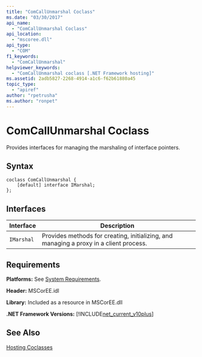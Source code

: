```yaml
---
title: "ComCallUnmarshal Coclass"
ms.date: "03/30/2017"
api_name: 
  - "ComCallUnmarshal Coclass"
api_location: 
  - "mscoree.dll"
api_type: 
  - "COM"
f1_keywords: 
  - "ComCallUnmarshal"
helpviewer_keywords: 
  - "ComCallUnmarshal coclass [.NET Framework hosting]"
ms.assetid: 2adb5827-2268-4914-a1c6-f62b61880a45
topic_type: 
  - "apiref"
author: "rpetrusha"
ms.author: "ronpet"
---
```

# ComCallUnmarshal Coclass
Provides interfaces for managing the marshaling of interface pointers.  

## Syntax  

```  
coclass ComCallUnmarshal {  
    [default] interface IMarshal;  
};  
```  

## Interfaces  


|Interface|Description|  
|---------------|-----------------|  
|`IMarshal`|Provides methods for creating, initializing, and managing a proxy in a client process.|  

## Requirements  
 **Platforms:** See [System Requirements](../../../../docs/framework/get-started/system-requirements.md).  

 **Header:** MSCorEE.idl  

 **Library:** Included as a resource in MSCorEE.dll  

 **.NET Framework Versions:** [!INCLUDE[net_current_v10plus](../../../../includes/net-current-v10plus-md.md)]  

## See Also  
 [Hosting Coclasses](../../../../docs/framework/unmanaged-api/hosting/hosting-coclasses.md)
